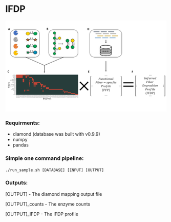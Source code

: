 # IFDP

![](Figure1.svg)

### Requirments:
- diamond (database was built with v0.9.9)
- numpy
- pandas

### Simple one command pipeline:

```./run_sample.sh [DATABASE] [INPUT] [OUTPUT]```

### Outputs:

[OUTPUT] - The diamond mapping output file

[OUTPUT]_counts - The enzyme counts

[OUTPUT]_IFDP - The IFDP profile 
